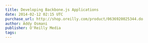```yaml
---
title: Developing Backbone.js Applications
date: 2014-02-12 02:15 UTC
purchase_url: http://shop.oreilly.com/product/0636920025344.do
author: Addy Osmani
publisher: O'Reilly Media
tags:
---
```


